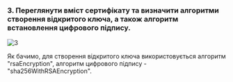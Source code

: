 ### 3. Переглянути вміст сертифікату та визначити алгоритми створення відкритого ключа, а також алгоритм встановлення цифрового підпису.

![3](https://github.com/oleksandrblazhko/ai-192-baranov/assets/56040804/9d7abe90-9b40-438b-8493-b64527b92fb9)

Як бачимо, для створення відкритого ключа використовується алгоритм "rsaEncryption", алгоритм цифрового підпису - "sha256WithRSAEncryption".
